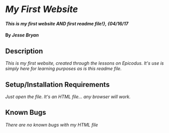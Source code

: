 # _My First Website_

#### _This is my first website AND first readme file!}, {04/16/17_

#### By _**Jesse Bryan**_

## Description

_This is my first website, created through the lessons on Epicodus. It's use is simply here for learning purposes as is this readme file._

## Setup/Installation Requirements

_Just open the file. It's an HTML file... any browser will work._

## Known Bugs

_There are no known bugs with my HTML file_

